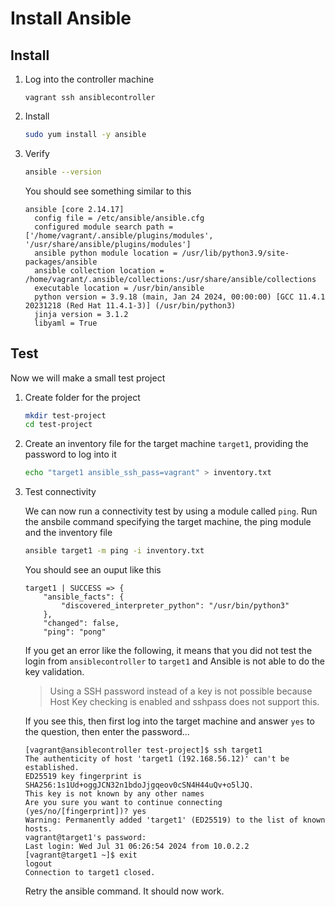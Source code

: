 # Install Ansible

## Install

1. Log into the controller machine

    ```
    vagrant ssh ansiblecontroller
    ```

1. Install

    ```bash
    sudo yum install -y ansible
    ```

1. Verify

    ```bash
    ansible --version
    ```

    You should see something similar to this

    ```
    ansible [core 2.14.17]
      config file = /etc/ansible/ansible.cfg
      configured module search path = ['/home/vagrant/.ansible/plugins/modules', '/usr/share/ansible/plugins/modules']
      ansible python module location = /usr/lib/python3.9/site-packages/ansible
      ansible collection location = /home/vagrant/.ansible/collections:/usr/share/ansible/collections
      executable location = /usr/bin/ansible
      python version = 3.9.18 (main, Jan 24 2024, 00:00:00) [GCC 11.4.1 20231218 (Red Hat 11.4.1-3)] (/usr/bin/python3)
      jinja version = 3.1.2
      libyaml = True
    ```

## Test

Now we will make a small test project

1. Create folder for the project

    ```bash
    mkdir test-project
    cd test-project
    ```

1. Create an inventory file for the target machine `target1`, providing the password to log into it

    ```bash
    echo "target1 ansible_ssh_pass=vagrant" > inventory.txt
    ```

1. Test connectivity

    We can now run a connectivity test by using a module called `ping`. Run the ansbile command specifying the target machine, the ping module and the inventory file

    ```bash
    ansible target1 -m ping -i inventory.txt
    ```

    You should see an ouput like this

    ```
    target1 | SUCCESS => {
        "ansible_facts": {
            "discovered_interpreter_python": "/usr/bin/python3"
        },
        "changed": false,
        "ping": "pong"
    ```

    If you get an error like the following, it means that you did not test the login from `ansiblecontroller` to `target1` and Ansible is not able to do the key validation.

    > Using a SSH password instead of a key is not possible because Host Key checking is enabled and sshpass does not support this.

    If you see this, then first log into the target machine and answer `yes` to the question, then enter the password...

    ```
    [vagrant@ansiblecontroller test-project]$ ssh target1
    The authenticity of host 'target1 (192.168.56.12)' can't be established.
    ED25519 key fingerprint is SHA256:1s1Ud+oggJCN32n1bdoJjgqeov0cSN4H44uQv+o5lJQ.
    This key is not known by any other names
    Are you sure you want to continue connecting (yes/no/[fingerprint])? yes
    Warning: Permanently added 'target1' (ED25519) to the list of known hosts.
    vagrant@target1's password:
    Last login: Wed Jul 31 06:26:54 2024 from 10.0.2.2
    [vagrant@target1 ~]$ exit
    logout
    Connection to target1 closed.
    ```

    Retry the ansible command. It should now work.